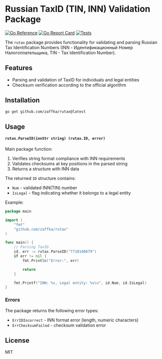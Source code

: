 # Russian TaxID (TIN, INN) Validation Package

[![Go Reference](https://pkg.go.dev/badge/github.com/zaffka/rutax.svg)](https://pkg.go.dev/github.com/zaffka/rutax) 
[![Go Report Card](https://goreportcard.com/badge/github.com/zaffka/rutax)](https://goreportcard.com/report/github.com/zaffka/rutax) 
[![Tests](https://github.com/zaffka/rutax/actions/workflows/tests.yaml/badge.svg)](https://github.com/zaffka/rutax/actions/workflows/tests.yaml)

The `rutax` package provides functionality for validating and parsing Russian Tax Identification Numbers (INN - Идентификационный Номер Налогоплательщика, TIN - Tax Identification Number).

## Features

- Parsing and validation of TaxID for individuals and legal entities
- Checksum verification according to the official algorithm

## Installation

```bash
go get github.com/zaffka/rutax@latest
```

## Usage
#### `rutax.ParseID(innStr string) (rutax.ID, error)`

Main package function:
1. Verifies string format compliance with INN requirements
2. Validates checksums at key positions in the parsed string
3. Returns a structure with INN data

The returned `ID` structure contains:
- `Num` - validated INN(TIN) number
- `IsLegal` - flag indicating whether it belongs to a legal entity

Example:
```go
package main

import (
	"fmt"
	"github.com/zaffka/rutax"
)

func main() {
	// Parsing TaxID
	id, err := rutax.ParseID("7710140679")
	if err != nil {
		fmt.Println("Error:", err)

		return
	}

	fmt.Printf("INN: %s, Legal entity: %v\n", id.Num, id.IsLegal)
}
```

### Errors

The package returns the following error types:
- `ErrIDIncorrect` - INN format error (length, numeric characters)
- `ErrChecksumFailed` - checksum validation error

## License

MIT